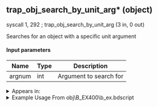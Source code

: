 ## trap_obj_search_by_unit_arg* (object)

syscall 1, 292 ; trap_obj_search_by_unit_arg (3 in, 0 out)

Searches for an object with a specific unit argument

#### Input parameters
| Name | Type | Description
|------|------|------------
| argnum   | int   | Argument to search for




<details>
	<summary>Appears in:</summary>
| filename | Entity (obj)
|----------|-------------
| obj\B_EX400\b_ex.bdscript       | ((B) Larxene (Absent Silhouette))          
| obj\B_LK130\b_lk.bdscript       | ((F) Path for Sora Lion’s groundshaker RC)          
| obj\F_AL110\f_al.bdscript       | ((F) ??? (AL))          
| obj\F_TR160\f_tr.bdscript       | ((F) WARNING message (TR))          
| obj\F_TT070\f_tt.bdscript       | ((F) Skateboard Checkmark (TT))          
| obj\M_EX130_AL\m_ex.bdscript       | ((M) Crimson Jazz (AL))          
| obj\M_EX520_AL\m_ex.bdscript       | ((M) Hook Bat (AL))          
| obj\M_EX620_AL\m_ex.bdscript       | ((M) Fortuneteller (AL))          
| obj\M_EX660_AL\m_ex.bdscript       | ((M) Rapid Thruster (AL))          

</details>

<details>
	<summary>Example Usage From obj\B_EX400\b_ex.bdscript</summary>
L3195:
 popToSp 0
 pushFromFSp 0
 pushImm 1
 syscall 1, 39 ; trap_obj_unit_arg (2 in, 1 out)
 pushImm 20
 sub 
 eqz 
 jz L3223
 pushFromPSp 16
 pushImm 1
 pushImm 30
 syscall 1, 292 ; trap_obj_search_by_unit_arg (3 in, 0 out)
 jmp L3233
</details>

